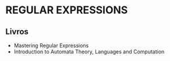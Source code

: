 # REGULAR EXPRESSIONS

## Livros

- Mastering Regular Expressions
- Introduction to Automata Theory, Languages and Computation
